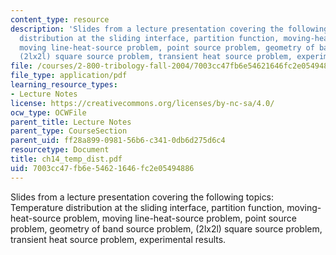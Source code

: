 ```yaml
---
content_type: resource
description: 'Slides from a lecture presentation covering the following topics: Temperature
  distribution at the sliding interface, partition function, moving-heat-source problem,
  moving line-heat-source problem, point source problem, geometry of band source problem,
  (2lx2l) square source problem, transient heat source problem, experimental results.'
file: /courses/2-800-tribology-fall-2004/7003cc47fb6e54621646fc2e05494886_ch14_temp_dist.pdf
file_type: application/pdf
learning_resource_types:
- Lecture Notes
license: https://creativecommons.org/licenses/by-nc-sa/4.0/
ocw_type: OCWFile
parent_title: Lecture Notes
parent_type: CourseSection
parent_uid: ff28a899-0981-56b6-c341-0db6d275d6c4
resourcetype: Document
title: ch14_temp_dist.pdf
uid: 7003cc47-fb6e-5462-1646-fc2e05494886
---
```

Slides from a lecture presentation covering the following topics: Temperature distribution at the sliding interface, partition function, moving-heat-source problem, moving line-heat-source problem, point source problem, geometry of band source problem, (2lx2l) square source problem, transient heat source problem, experimental results.